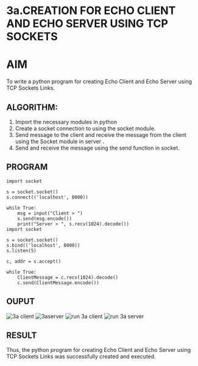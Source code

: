 # 3a.CREATION FOR ECHO CLIENT AND ECHO SERVER USING TCP SOCKETS
# AIM
To write a python program for creating Echo Client and Echo Server using TCP
Sockets Links.
## ALGORITHM:
1. Import the necessary modules in python
2. Create a socket connection to using the socket module.
3. Send message to the client and receive the message from the client using the Socket module in
 server .
4. Send and receive the message using the send function in socket.
## PROGRAM
```
import socket

s = socket.socket()
s.connect(('localhost', 8000))

while True:
    msg = input("Client > ")
    s.send(msg.encode())
    print("Server > ", s.recv(1024).decode())
import socket

s = socket.socket()
s.bind(('localhost', 8000))
s.listen(5)

c, addr = s.accept()

while True:
    ClientMessage = c.recv(1024).decode()
    c.send(ClientMessage.encode())
```
## OUPUT
![3a client](https://github.com/user-attachments/assets/434768e9-9fbb-4fbf-afbc-ee7d421043d3)
![3aserver](https://github.com/user-attachments/assets/5892500d-f5bf-4b31-bffd-3b272865d93d)
![run 3a client](https://github.com/user-attachments/assets/2811f8fb-82d8-48f1-8ecb-48e0fb61a6c8)
![run 3a server](https://github.com/user-attachments/assets/09efc290-d108-4195-b441-2218e9fb6c1a)

## RESULT
Thus, the python program for creating Echo Client and Echo Server using TCP Sockets Links 
was successfully created and executed.
